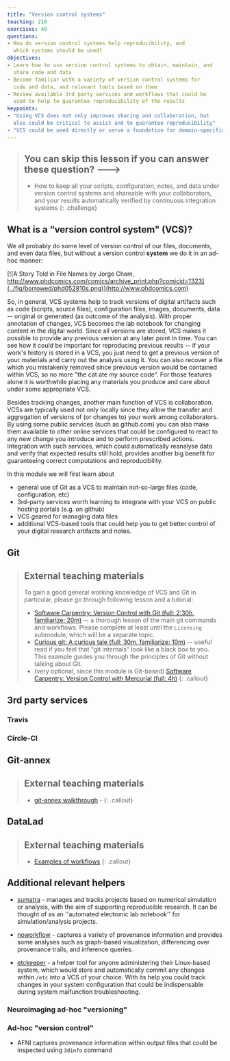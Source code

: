 ```yaml
---
title: "Version control systems"
teaching: 210
exercises: 40
questions:
- How do version control systems help reproducibility, and 
  which systems should be used?
objectives:
- Learn how to use version control systems to obtain, maintain, and
  share code and data
- Become familiar with a variety of version control systems for
  code and data, and relevant tools based on them
- Review available 3rd party services and workflows that could be
  used to help to guarantee reproducibility of the results
keypoints:
- "Using VCS does not only improves sharing and collaboration, but
  also could be critical to assist and to guarantee reproducibility"
- "VCS could be used directly or serve a foundation for domain-specific tools"
---
```


> ## You can skip this lesson if you can answer these question? --->
>
>  - How to keep all your scripts, configuration, notes, and data
>    under version control systems and shareable with your collaborators,
>    and your results automatically verified by continuous integration systems
{: .challenge}


## What is a “version control system" (VCS)?

We all probably do some level of version control of our files,
documents, and even data files, but without a version control **system**
we do it in an ad-hoc manner:

[![A Story Told in File Names by Jorge Cham, http://www.phdcomics.com/comics/archive_print.php?comicid=1323](../fig/borrowed/phd052810s.png)](http://www.phdcomics.com)

So, in general, VCS systems help to track versions of digital artifacts
such as code (scripts, source files), configuration files, images,
documents, data -- original or generated (as outcome of the analysis).
With proper annotation of changes, VCS becomes the lab notebook for
changing content in the digital world.  Since all versions are stored,
VCS makes it possible to provide any previous version at any later
point in time.  You can see how it could be important for reproducing
previous results -- if your work's history is stored in a VCS, you just
need to get a previous version of your materials and carry out the
analysis using it.  You can also recover a file which you mistakenly
removed since previous version would be contained within VCS, so no
more "the cat ate my source code". For those features alone it is
worthwhile placing any materials you produce and care about under
some appropriate VCS.

Besides tracking changes, another main function of VCS is
collaboration. VCSs are typically used not only locally since they allow
the transfer and aggregation of versions of (or changes to) your
work among collaborators.  By using some public services (such as
github.com) you can also make them available to other online services
that could be configured to react to any new change you
introduce and to perform prescribed actions.  Integration with such
services, which could automatically reanalyse data and
verify that expected results still hold, provides another big benefit for
guaranteeing correct computations and reproducibility.

In this module we will first learn about

- general use of Git as a VCS to maintain not-so-large files (code,
configuration, etc)
- 3rd-party services worth learning to integrate with your VCS on
public hosting portals (e.g. on github)
- VCS geared for managing data files
- additional VCS-based tools that could help you to get better
control of your digital research artifacts and notes.


## Git

> ## External teaching materials
>
> To gain a good general working knowledge of VCS and Git in
> particular, please go through following lesson and a tutorial:
>
> - [Software Carpentry: Version Control with Git (full: 2:30h, familiarize: 20m)](http://swcarpentry.github.io/git-novice/) --
>  a thorough lesson of the main git commands and workflows.  Please
> complete at least until the `Licensing` submodule, which will be a
> separate topic.
> - [Curious git: A curious tale (full: 30m, familiarize: 10m)](https://matthew-brett.github.io/curious-git/curious_journey.html)
>   -- useful read if you feel that "git internals" look like a black box to you.  This example guides you through
>   the principles of Git without talking about Git.
> - (very optional, since this module is Git-based) [Software Carpentry: Version Control with Mercurial (full: 4h)](http://swcarpentry.github.io/hg-novice/)
{: .callout}


## 3rd party services

### Travis
### Circle-CI


## Git-annex


> ## External teaching materials
> -  [git-annex walkthrough](http://git-annex.branchable.com/walkthrough/) -
{: .callout}


## DataLad

> ## External teaching materials
> - [Examples of workflows](http://docs.datalad.org/en/latest/generated/examples/3rdparty_analysis_workflow.html)
{: .callout}

## Additional relevant helpers

- [sumatra](http://neuralensemble.org/sumatra) - manages
  and tracks projects based on numerical simulation or analysis,
  with the aim of supporting reproducible research. It can be thought
  of as an ''automated electronic lab notebook'' for
  simulation/analysis projects.

- [noworkflow](https://github.com/gems-uff/noworkflow) - captures a
  variety of provenance information and provides some analyses such
  as graph-based visualization, differencing over provenance trails,
  and inference queries.

- [etckeeper](http://etckeeper.branchable.com/) - a helper tool for
  anyone administering their Linux-based system, which would store and
  automatically commit any changes within `/etc` into a VCS of your
  choice.  With its help you could track changes in your system
  configuration that could be indispensable during system malfunction
  troubleshooting.


### Neuroimaging ad-hoc "versioning"

### Ad-hoc "version control"

- AFNI captures provenance information within output files that could
  be inspected using `3dinfo` command


